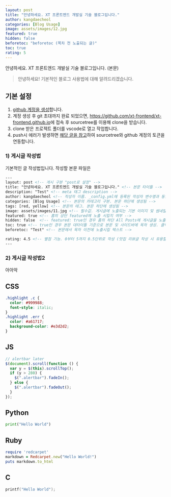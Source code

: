 ```yaml
---
layout: post
title: "안녕하세요. XT 프론트엔드 개발실 기술 블로그입니다."
author: kangdaecheol
categories: [Blog Usage]
image: assets/images/12.jpg
featured: true
hidden: false
beforetoc: "beforetoc (목차 전 노출되는 글)"
toc: true
rating: 5
---
```


안녕하세요. XT 프론트엔드 개발실 기술 블로그입니다. (본문)

> 안녕하세요! 기본적인 블로그 사용법에 대해 알려드리겠습니다.

## 기본 설정

1. <a href="https://github.com/signup?ref_cta=Sign+up&ref_loc=header+logged+out&ref_page=%2F&source=header-home" target="_blank">github 계정을 생성</a>합니다.
2. 계정 생성 후 git 초대까지 완료 되었으면, <a href="https://github.com/xt-frontend/xt-frontend.github.io" target="_blank">https://github.com/xt-frontend/xt-frontend.github.io</a>에 접속 후 sourcetree를 이용해 clone을 받습니다.
3. clone 받은 프로젝트 폴더를 vscode로 열고 작업합니다.
4. push시 에러가 발생하면 <a href="https://ssimplay.tistory.com/787" target="_blank">해당 글을 참고</a>하여 sourcetree와 github 계정의 토큰을 연동합니다.

### 1) 게시글 작성법

기본적인 글 작성법입니다.
작성할 본문 파일은

```html
---
layout: post <!-- 게시 구분 "post로 설정" -->
title: "안녕하세요. XT 프론트엔드 개발실 기술 블로그입니다." <!-- 본문 타이틀 -->
description: "Test" <!-- meta 태그 description -->
author: kangdaecheol <!-- 작성자 이름. _config.yml에 등록된 작성자 변수명과 동일하게 설정 -->
categories: [Blog Usage] <!-- 본문의 카테고리 구분. 본문 하단에 생성됨 -->
tags: [red, yellow] <!-- 본문의 태그. 본문 하단에 생성됨 -->
image: assets/images/11.jpg <!-- 필수값. 게시글에 노출되는 기본 이미지 및 썸네일 이미지 -->
featured: true <!-- 홈의 상단 featured에 노출 시킬지 여부 -->
hidden: false  <!-- featured: true인 경우 홈의 하단 All Posts에 게시글을 노출 시킬지 여부 -->
toc: true <!-- true인 경우 본문 대타이틀 기준으로 본문 및 사이드바에 목차 생성. 클릭시 anchor이동 -->
beforetoc: "Test" <!-- 본문에서 목차 이전에 노출시킬 텍스트 -->

rating: 4.5 <!-- 별점 기능. 0부터 5까지 0.5단위로 작성 (맛집 리뷰글 작성 시 유용할듯 함) -->
---
```

### 2) 게시글 작성법2

아아악

## CSS

```css
.highlight .c {
  color: #999988;
  font-style: italic;
}
.highlight .err {
  color: #a61717;
  background-color: #e3d2d2;
}
```

## JS

```js
// alertbar later
$(document).scroll(function () {
  var y = $(this).scrollTop();
  if (y > 280) {
    $(".alertbar").fadeIn();
  } else {
    $(".alertbar").fadeOut();
  }
});
```

## Python

```python
print("Hello World")
```

## Ruby

```ruby
require 'redcarpet'
markdown = Redcarpet.new("Hello World!")
puts markdown.to_html
```

## C

```c
printf("Hello World");
```
